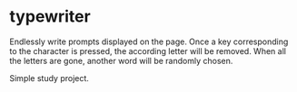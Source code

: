 # typewriter
 Endlessly write prompts displayed on the page. Once a key corresponding to the character is pressed, the according letter will be removed. When all the letters are gone, another word will be randomly chosen.

Simple study project.
